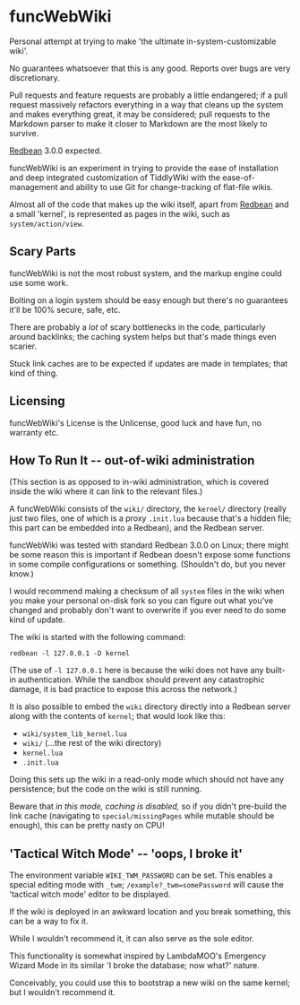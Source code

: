 # funcWebWiki

Personal attempt at trying to make 'the ultimate in-system-customizable wiki'.

No guarantees whatsoever that this is any good. Reports over bugs are very discretionary.

Pull requests and feature requests are probably a little endangered; if a pull request massively refactors everything in a way that cleans up the system and makes everything great, it may be considered; pull requests to the Markdown parser to make it closer to Markdown are the most likely to survive.

[Redbean](https://redbean.dev) 3.0.0 expected.

funcWebWiki is an experiment in trying to provide the ease of installation and deep integrated customization of TiddlyWiki with the ease-of-management and ability to use Git for change-tracking of flat-file wikis.

Almost all of the code that makes up the wiki itself, apart from [Redbean](https://redbean.dev/) and a small 'kernel', is represented as pages in the wiki, such as `system/action/view`.

## Scary Parts

funcWebWiki is not the most robust system, and the markup engine could use some work.

Bolting on a login system should be easy enough but there's no guarantees it'll be 100% secure, safe, etc.

There are probably a _lot_ of scary bottlenecks in the code, particularly around backlinks; the caching system helps but that's made things even scarier.

Stuck link caches are to be expected if updates are made in templates; that kind of thing.

## Licensing

funcWebWiki's License is the Unlicense, good luck and have fun, no warranty etc.

## How To Run It -- out-of-wiki administration

(This section is as opposed to in-wiki administration, which is covered inside the wiki where it can link to the relevant files.)

A funcWebWiki consists of the `wiki/` directory, the `kernel/` directory (really just two files, one of which is a proxy `.init.lua` because that's a hidden file; this part can be embedded into a Redbean), and the Redbean server.

funcWebWiki was tested with standard Redbean 3.0.0 on Linux; there might be some reason this is important if Redbean doesn't expose some functions in some compile configurations or something. (Shouldn't do, but you never know.)

I would recommend making a checksum of all `system` files in the wiki when you make your personal on-disk fork so you can figure out what you've changed and probably don't want to overwrite if you ever need to do some kind of update.

The wiki is started with the following command:

```
redbean -l 127.0.0.1 -D kernel
```

(The use of `-l 127.0.0.1` here is because the wiki does not have any built-in authentication. While the sandbox should prevent any catastrophic damage, it is bad practice to expose this across the network.)

It is also possible to embed the `wiki` directory directly into a Redbean server along with the contents of `kernel`; that would look like this:

* `wiki/system_lib_kernel.lua`
* `wiki/` (...the rest of the wiki directory)
* `kernel.lua`
* `.init.lua`

Doing this sets up the wiki in a read-only mode which should not have any persistence; but the code on the wiki is still running.

Beware that _in this mode, caching is disabled,_ so if you didn't pre-build the link cache (navigating to `special/missingPages` while mutable should be enough), this can be pretty nasty on CPU!

## 'Tactical Witch Mode' -- 'oops, I broke it'

The environment variable `WIKI_TWM_PASSWORD` can be set. This enables a special editing mode with `_twm`; `/example?_twm=somePassword` will cause the 'tactical witch mode' editor to be displayed.

If the wiki is deployed in an awkward location and you break something, this can be a way to fix it.

While I wouldn't recommend it, it can also serve as the sole editor.

This functionality is somewhat inspired by LambdaMOO's Emergency Wizard Mode in its similar 'I broke the database; now what?' nature.

Conceivably, you could use this to bootstrap a new wiki on the same kernel; but I wouldn't recommend it.
